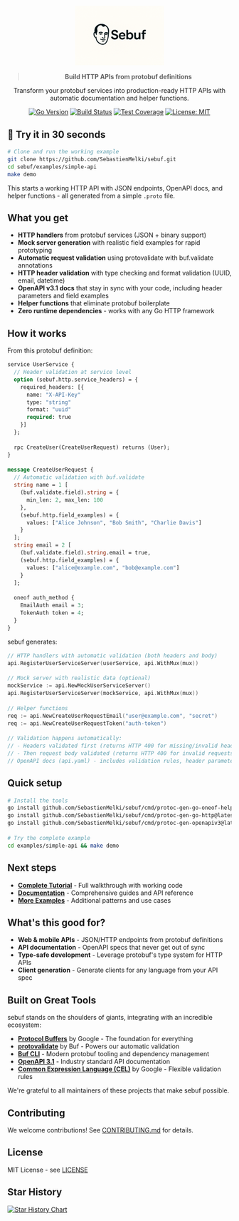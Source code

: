 <div align="center">
  <img src="docs/sebuf-logo.png" alt="sebuf logo" width="200">
  
  
  > **Build HTTP APIs from protobuf definitions**
  
  Transform your protobuf services into production-ready HTTP APIs with automatic documentation and helper functions.
</div>

<div align="center">

[![Go Version](https://img.shields.io/github/go-mod/go-version/SebastienMelki/sebuf)](https://golang.org/)
[![Build Status](https://img.shields.io/github/actions/workflow/status/SebastienMelki/sebuf/ci.yml?branch=main)](https://github.com/SebastienMelki/sebuf/actions)
[![Test Coverage](https://img.shields.io/badge/coverage-85%25-green)](./coverage/)
[![License: MIT](https://img.shields.io/badge/License-MIT-yellow.svg)](https://opensource.org/licenses/MIT)

</div>

## 🚀 Try it in 30 seconds

```bash
# Clone and run the working example
git clone https://github.com/SebastienMelki/sebuf.git
cd sebuf/examples/simple-api
make demo
```

This starts a working HTTP API with JSON endpoints, OpenAPI docs, and helper functions - all generated from a simple `.proto` file.

## What you get

- **HTTP handlers** from protobuf services (JSON + binary support)
- **Mock server generation** with realistic field examples for rapid prototyping
- **Automatic request validation** using protovalidate with buf.validate annotations
- **HTTP header validation** with type checking and format validation (UUID, email, datetime)
- **OpenAPI v3.1 docs** that stay in sync with your code, including header parameters and field examples
- **Helper functions** that eliminate protobuf boilerplate
- **Zero runtime dependencies** - works with any Go HTTP framework

## How it works

From this protobuf definition:
```protobuf
service UserService {
  // Header validation at service level
  option (sebuf.http.service_headers) = {
    required_headers: [{
      name: "X-API-Key"
      type: "string"
      format: "uuid"
      required: true
    }]
  };
  
  rpc CreateUser(CreateUserRequest) returns (User);
}

message CreateUserRequest {
  // Automatic validation with buf.validate
  string name = 1 [
    (buf.validate.field).string = {
      min_len: 2, max_len: 100
    },
    (sebuf.http.field_examples) = {
      values: ["Alice Johnson", "Bob Smith", "Charlie Davis"]
    }
  ];
  string email = 2 [
    (buf.validate.field).string.email = true,
    (sebuf.http.field_examples) = {
      values: ["alice@example.com", "bob@example.com"]
    }
  ];
  
  oneof auth_method {
    EmailAuth email = 3;
    TokenAuth token = 4;
  }
}
```

sebuf generates:
```go
// HTTP handlers with automatic validation (both headers and body)
api.RegisterUserServiceServer(userService, api.WithMux(mux))

// Mock server with realistic data (optional)
mockService := api.NewMockUserServiceServer()
api.RegisterUserServiceServer(mockService, api.WithMux(mux))

// Helper functions  
req := api.NewCreateUserRequestEmail("user@example.com", "secret")
req := api.NewCreateUserRequestToken("auth-token")

// Validation happens automatically:
// - Headers validated first (returns HTTP 400 for missing/invalid headers)
// - Then request body validated (returns HTTP 400 for invalid requests)
// OpenAPI docs (api.yaml) - includes validation rules, header parameters, and field examples
```

## Quick setup

```bash
# Install the tools
go install github.com/SebastienMelki/sebuf/cmd/protoc-gen-go-oneof-helper@latest
go install github.com/SebastienMelki/sebuf/cmd/protoc-gen-go-http@latest  
go install github.com/SebastienMelki/sebuf/cmd/protoc-gen-openapiv3@latest

# Try the complete example
cd examples/simple-api && make demo
```

## Next steps

- **[Complete Tutorial](./examples/simple-api/)** - Full walkthrough with working code
- **[Documentation](./docs/)** - Comprehensive guides and API reference  
- **[More Examples](./docs/examples/)** - Additional patterns and use cases

## What's this good for?

- **Web & mobile APIs** - JSON/HTTP endpoints from protobuf definitions
- **API documentation** - OpenAPI specs that never get out of sync
- **Type-safe development** - Leverage protobuf's type system for HTTP APIs
- **Client generation** - Generate clients for any language from your API spec

## Built on Great Tools

sebuf stands on the shoulders of giants, integrating with an incredible ecosystem:

- **[Protocol Buffers](https://protobuf.dev/)** by Google - The foundation for everything
- **[protovalidate](https://github.com/bufbuild/protovalidate)** by Buf - Powers our automatic validation  
- **[Buf CLI](https://buf.build/)** - Modern protobuf tooling and dependency management
- **[OpenAPI 3.1](https://spec.openapis.org/oas/v3.1.0)** - Industry standard API documentation
- **[Common Expression Language (CEL)](https://github.com/google/cel-go)** by Google - Flexible validation rules

We're grateful to all maintainers of these projects that make sebuf possible.

## Contributing

We welcome contributions! See [CONTRIBUTING.md](./CONTRIBUTING.md) for details.

## License

MIT License - see [LICENSE](./LICENSE)

## Star History

<a href="https://star-history.com/#SebastienMelki/sebuf&Date">
 <picture>
   <source media="(prefers-color-scheme: dark)" srcset="https://api.star-history.com/svg?repos=SebastienMelki/sebuf&type=Date&theme=dark" />
   <img alt="Star History Chart" src="https://api.star-history.com/svg?repos=SebastienMelki/sebuf&type=Date" />
 </picture>
</a>
